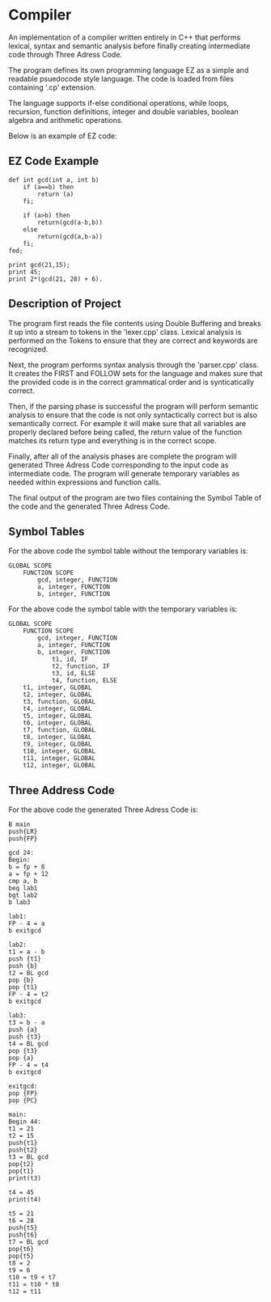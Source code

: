 # Compiler
 
An implementation of a compiler written entirely in C++ that performs lexical, syntax and semantic analysis before finally creating intermediate code through Three Adress Code. 

The program defines its own programming language EZ as a simple and readable psuedocode style language. The code is loaded from files containing '.cp' extension. 

The language supports if-else conditional operations, while loops, recursion, function definitions, integer and double variables, boolean algebra and arithmetic operations.

Below is an example of EZ code:

## EZ Code Example

```c++:
def int gcd(int a, int b)
    if (a==b) then
        return (a)
    fi;
    
    if (a>b) then
        return(gcd(a-b,b))
    else
        return(gcd(a,b-a))
    fi;
fed;

print gcd(21,15);
print 45;
print 2*(gcd(21, 28) + 6).
```

## Description of Project
The program first reads the file contents using Double Buffering and breaks it up into a stream to tokens in the 'lexer.cpp' class. Lexical analysis is performed on the Tokens to ensure that they are correct and keywords are recognized.

Next, the program performs syntax analysis through the 'parser.cpp' class. It creates the FIRST and FOLLOW sets for the language and makes sure that the provided code is in the correct grammatical order and is synticatically correct.

Then, if the parsing phase is successful the program will perform semantic analysis to ensure that the code is not only syntactically correct but is also semantically correct. For example it will make sure that all variables are properly declared before being called, the return value of the function matches its return type and everything is in the correct scope.

Finally, after all of the analysis phases are complete the program will generated Three Adress Code corresponding to the input code as intermediate code. The program will generate temporary variables as needed within expressions and function calls. 

The final output of the program are two files containing the Symbol Table of the code and the generated Three Adress Code.

## Symbol Tables
For the above code the symbol table without the temporary variables is:

```c++:
GLOBAL SCOPE
	FUNCTION SCOPE
		gcd, integer, FUNCTION
		a, integer, FUNCTION
		b, integer, FUNCTION
```

For the above code the symbol table with the temporary variables is:

```c++:
GLOBAL SCOPE
	FUNCTION SCOPE
		gcd, integer, FUNCTION
		a, integer, FUNCTION
		b, integer, FUNCTION
			t1, id, IF
			t2, function, IF
			t3, id, ELSE
			t4, function, ELSE
	t1, integer, GLOBAL
	t2, integer, GLOBAL
	t3, function, GLOBAL
	t4, integer, GLOBAL
	t5, integer, GLOBAL
	t6, integer, GLOBAL
	t7, function, GLOBAL
	t8, integer, GLOBAL
	t9, integer, GLOBAL
	t10, integer, GLOBAL
	t11, integer, GLOBAL
	t12, integer, GLOBAL
 ```

## Three Address Code
For the above code the generated Three Adress Code is:
```c++:
B main
push{LR}
push{FP}

gcd 24:
Begin: 
b = fp + 8
a = fp + 12
cmp a, b
beq lab1
bgt lab2
b lab3

lab1:
FP - 4 = a
b exitgcd

lab2:
t1 = a - b 
push {t1}
push {b}
t2 = BL gcd
pop {b}
pop {t1}
FP - 4 = t2
b exitgcd

lab3:
t3 = b - a 
push {a}
push {t3}
t4 = BL gcd
pop {t3}
pop {a}
FP - 4 = t4
b exitgcd

exitgcd:
pop {FP}
pop {PC}

main: 
Begin 44: 
t1 = 21 
t2 = 15 
push{t1}
push{t2}
t3 = BL gcd
pop{t2}
pop{t1}
print(t3)

t4 = 45 
print(t4)

t5 = 21 
t6 = 28 
push{t5}
push{t6}
t7 = BL gcd
pop{t6}
pop{t5}
t8 = 2 
t9 = 6 
t10 = t9 + t7 
t11 = t10 * t8
t12 = t11 
```
